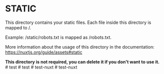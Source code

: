 # STATIC

This directory contains your static files.
Each file inside this directory is mapped to /.

Example: /static/robots.txt is mapped as /robots.txt.

More information about the usage of this directory in the documentation:
https://nuxtjs.org/guide/assets#static

**This directory is not required, you can delete it if you don't want to use it.**
#   t e s t  
 #   t e s t  
 #   t e s t - n u x t  
 #   t e s t - n u x t  
 